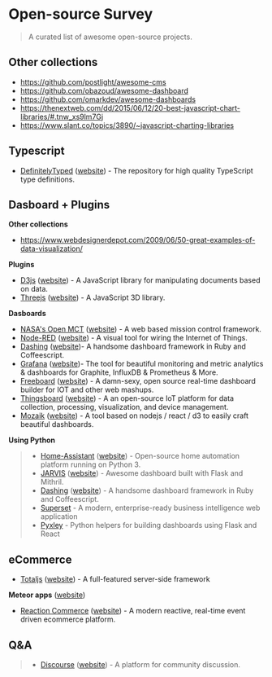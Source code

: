 # Open-source Survey
> A curated list of awesome open-source projects.

## Other collections
* https://github.com/postlight/awesome-cms
* https://github.com/obazoud/awesome-dashboard
* https://github.com/omarkdev/awesome-dashboards
* https://thenextweb.com/dd/2015/06/12/20-best-javascript-chart-libraries/#.tnw_xs9lm7Gj
* https://www.slant.co/topics/3890/~javascript-charting-libraries

## Typescript
* [DefinitelyTyped](https://github.com/DefinitelyTyped/DefinitelyTyped) ([website](http://definitelytyped.org/)) - The repository for high quality TypeScript type definitions.

## Dasboard + Plugins
**Other collections**
* https://www.webdesignerdepot.com/2009/06/50-great-examples-of-data-visualization/ 

**Plugins**
* [D3js](https://github.com/d3/d3) ([website](https://d3js.org/)) - A JavaScript library for manipulating documents based on data.
* [Threejs](https://github.com/mrdoob/three.js/) ([website](https://threejs.org/)) - A JavaScript 3D library.

**Dasboards**
* [NASA's Open MCT](https://github.com/nasa/openmct) ([website](https://nasa.github.io/openmct/)) - A web based mission control framework.
* [Node-RED](https://github.com/node-red/node-red) ([website](https://nodered.org/)) - A visual tool for wiring the Internet of Things.
* [Dashing](https://github.com/Smashing/smashing) ([website]())- A handsome dashboard framework in Ruby and Coffeescript.
* [Grafana](https://github.com/grafana/grafana) ([website](https://grafana.com/))- The tool for beautiful monitoring and metric analytics & dashboards for Graphite, InfluxDB & Prometheus & More. 
* [Freeboard](https://github.com/Freeboard/freeboard) ([website](https://freeboard.io/)) - A damn-sexy, open source real-time dashboard builder for IOT and other web mashups.
* [Thingsboard](https://github.com/thingsboard/thingsboard/) ([website](https://thingsboard.io/)) - A an open-source IoT platform for data collection, processing, visualization, and device management.
* [Mozaik](https://github.com/plouc/mozaik) ([website](http://mozaik.rocks)) - A tool based on nodejs / react / d3 to easily craft beautiful dashboards.

**Using Python**
> * [Home-Assistant](https://github.com/home-assistant/home-assistant) ([website](https://home-assistant.io)) - Open-source home automation platform running on Python 3.
> * [JARVIS](https://github.com/mpolden/jarvis2) ([website]()) - Awesome dashboard built with Flask and Mithril.
> * [Dashing](https://github.com/evolvedlight/pydashie) ([website]()) - A handsome dashboard framework in Ruby and Coffeescript.
> * [Superset](https://github.com/apache/incubator-superset) -  A modern, enterprise-ready business intelligence web application
> * [Pyxley](https://github.com/stitchfix/pyxley) - Python helpers for building dashboards using Flask and React

## eCommerce
* [Totaljs](https://github.com/totaljs/framework) ([website](https://www.totaljs.com/)) - A full-featured server-side framework

**Meteor apps** ([website](https://www.meteor.com/))
* [Reaction Commerce](https://github.com/reactioncommerce/reaction) ([website](https://reactioncommerce.com/)) - A modern reactive, real-time event driven ecommerce platform.

## Q&A
> * [Discourse](https://github.com/discourse/discourse) ([website](https://www.discourse.org/)) - A platform for community discussion.
